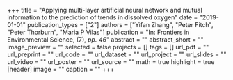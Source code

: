 +++
title = "Applying multi-layer artificial neural network and mutual information to the prediction of trends in dissolved oxygen"
date = "2019-01-01"
publication_types = ["2"]
authors = ["Yifan Zhang", "Peter Fitch", "Peter Thorburn", "Maria P Vilas"]
publication = "In: Frontiers in Environmental Science, (7), _pp. 46_"
abstract = ""
abstract_short = ""
image_preview = ""
selected = false
projects = []
tags = []
url_pdf = ""
url_preprint = ""
url_code = ""
url_dataset = ""
url_project = ""
url_slides = ""
url_video = ""
url_poster = ""
url_source = ""
math = true
highlight = true
[header]
image = ""
caption = ""
+++

